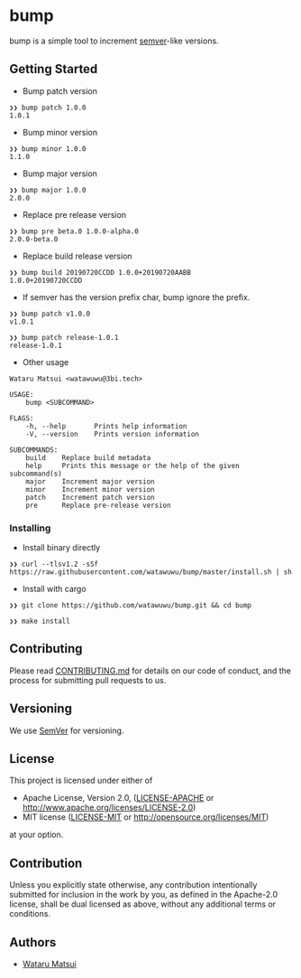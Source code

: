 # bump

bump is a simple tool to increment [semver](https://semver.org/)-like versions.

## Getting Started

- Bump patch version

```
❯❯ bump patch 1.0.0
1.0.1
```

- Bump minor version

```
❯❯ bump minor 1.0.0
1.1.0
```

- Bump major version

```
❯❯ bump major 1.0.0
2.0.0
```

- Replace pre release version

```
❯❯ bump pre beta.0 1.0.0-alpha.0
2.0.0-beta.0
```

- Replace build release version

```
❯❯ bump build 20190720CCDD 1.0.0+20190720AABB
1.0.0+20190720CCDD
```

- If semver has the version prefix char, bump ignore the prefix.

```
❯❯ bump patch v1.0.0
v1.0.1

❯❯ bump patch release-1.0.1
release-1.0.1
```

- Other usage

```
Wataru Matsui <watawuwu@3bi.tech>

USAGE:
    bump <SUBCOMMAND>

FLAGS:
    -h, --help       Prints help information
    -V, --version    Prints version information

SUBCOMMANDS:
    build    Replace build metadata
    help     Prints this message or the help of the given subcommand(s)
    major    Increment major version
    minor    Increment minor version
    patch    Increment patch version
    pre      Replace pre-release version
```

### Installing

- Install binary directly

```
❯❯ curl --tlsv1.2 -sSf https://raw.githubusercontent.com/watawuwu/bump/master/install.sh | sh
```

- Install with cargo

```
❯❯ git clone https://github.com/watawuwu/bump.git && cd bump

❯❯ make install
```


## Contributing

Please read [CONTRIBUTING.md](https://gist.github.com/PurpleBooth/b24679402957c63ec426) for details on our code of conduct, and the process for submitting pull requests to us.

## Versioning

We use [SemVer](http://semver.org/) for versioning.

## License
This project is licensed under either of

- Apache License, Version 2.0, ([LICENSE-APACHE](LICENSE-APACHE) or http://www.apache.org/licenses/LICENSE-2.0)
- MIT license ([LICENSE-MIT](LICENSE-MIT) or http://opensource.org/licenses/MIT)

at your option.

## Contribution

Unless you explicitly state otherwise, any contribution intentionally submitted for inclusion in the work by you, as defined in the Apache-2.0 license, shall be dual licensed as above, without any additional terms or conditions.

## Authors

* [Wataru Matsui](watawuwu@3bi.tech)
